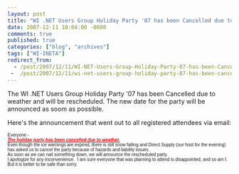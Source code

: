 ```yaml
---
layout: post
title: "WI .NET Users Group Holiday Party '07 has been Cancelled due to Weather..."
date: 2007-12-11 18:04:00 -0600
comments: true
published: true
categories: ["blog", "archives"]
tags: ["WI-INETA"]
redirect_from: 
  - /post/2007/12/11/WI-NET-Users-Group-Holiday-Party-07-has-been-Cancelled-due-to-Weather
 -  /post/2007/12/11/wi-net-users-group-holiday-party-07-has-been-cancelled-due-to-weather
---
```

<!-- more -->
<p>The WI .NET Users Group Holiday Party '07 has been Cancelled due to weather and will be rescheduled. The new date for the party will be announced as soom as possible.</p>
<p>Here's the announcement that went out to all registered attendees via email:</p>
<div><span style="font-family: Arial; font-size: x-small;"><span>Everyone -</span></span></div>
<div><span style="font-family: Arial; font-size: x-small;"></span></div>
<div><span style="font-family: Arial; font-size: x-small;"><span><strong><em><span style="text-decoration: underline;"><span style="color: #ff0000;">The&nbsp;holiday party&nbsp;has been cancelled due to weather.</span></span></em></strong>&nbsp; </span></span></div>
<div><span style="font-family: Arial; font-size: x-small;"></span></div>
<div><span style="font-family: Arial; font-size: x-small;"><span>Even though the ice warnings are expired, there is still snow falling and Direct Supply (our host for the evening) has asked us to cancel the party because of hazards and liability issues.</span></span></div>
<div><span style="font-family: Arial; font-size: x-small;"></span></div>
<div><span style="font-family: Arial; font-size: x-small;"><span>As soon as we can nail something down, we will announce the rescheduled party.</span></span></div>
<div><span style="font-family: Arial; font-size: x-small;"></span></div>
<div><span style="font-family: Arial; font-size: x-small;"><span>I apologize for any inconvenience.&nbsp; I am sure everyone that was planning to attend is disappointed, and so am I.&nbsp; But it is better to be safe than sorry.</span></span></div>
